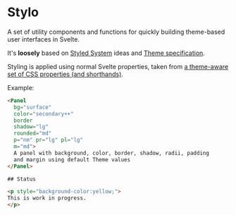 # Stylo

A set of utility components and functions for quickly building theme-based user interfaces in Svelte.

It's **loosely** based on [Styled System](https://styled-system.com/) ideas and [Theme specification](https://system-ui.com/theme).

Styling is applied using normal Svelte properties, taken from [a theme-aware set of CSS properties (and shorthands)](./properties.md).

Example:
```html
<Panel
  bg="surface" 
  color="secondary++"
  border 
  shadow="lg"
  rounded="md"
  p="nm" pr="lg" pl="lg"
  m="md">
  A panel with background, color, border, shadow, radii, padding
  and margin using default Theme values
</Panel>

## Status

<p style="background-color:yellow;">
This is work in progress. 
</p>
